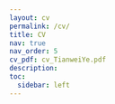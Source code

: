 ```yaml
---
layout: cv
permalink: /cv/
title: CV
nav: true
nav_order: 5
cv_pdf: cv_TianweiYe.pdf
description: 
toc:
  sidebar: left
---
```

